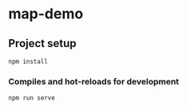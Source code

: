 # map-demo

## Project setup
```
npm install
```

### Compiles and hot-reloads for development
```
npm run serve
```
